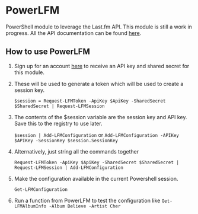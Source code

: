 # PowerLFM

PowerShell module to leverage the Last.fm API. This module is still a work in progress.
All the API documentation can be found [here](https://www.last.fm/api/intro).

## How to use PowerLFM

1. Sign up for an account [here](https://www.last.fm/api/account/create) to receive an API key and shared secret for this module.

2. These will be used to generate a token which will be used to create a session key.

    `$session = Request-LFMToken -ApiKey $ApiKey -SharedSecret $SharedSecret | Request-LFMSession`

3. The contents of the $session variable are the session key and API key. Save this to the registry to use later.

    `$session | Add-LFMConfiguration` or `Add-LFMConfiguration -APIKey $APIKey -SessionKey $session.SessionKey`

4. Alternatively, just string all the commands together

    `Request-LFMToken -ApiKey $ApiKey -SharedSecret $SharedSecret | Request-LFMSession | Add-LFMConfiguration`

5. Make the configuration available in the current Powershell session.

    `Get-LFMConfiguration`

6. Run a function from PowerLFM to test the configuration like `Get-LFMAlbumInfo -Album Believe -Artist Cher`
